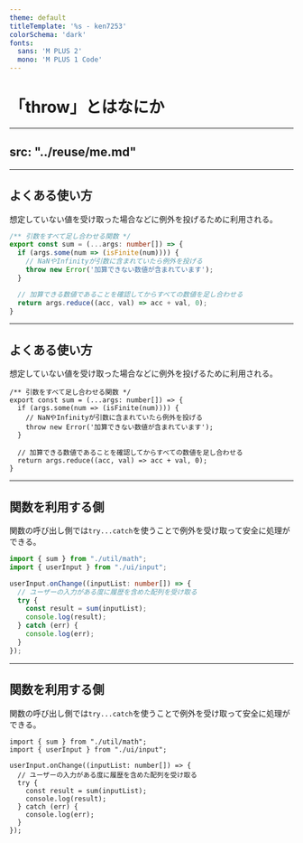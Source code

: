 ```yaml
---
theme: default
titleTemplate: '%s - ken7253'
colorSchema: 'dark'
fonts:
  sans: 'M PLUS 2'
  mono: 'M PLUS 1 Code'
---
```


# 「throw」とはなにか

---
src: "../reuse/me.md"
---

---

## よくある使い方

想定していない値を受け取った場合などに例外を投げるために利用される。

```ts
/** 引数をすべて足し合わせる関数 */
export const sum = (...args: number[]) => {
  if (args.some(num => (isFinite(num)))) {
    // NaNやInfinityが引数に含まれていたら例外を投げる
    throw new Error('加算できない数値が含まれています');
  }

  // 加算できる数値であることを確認してからすべての数値を足し合わせる
  return args.reduce((acc, val) => acc + val, 0);
}
```

---

## よくある使い方

想定していない値を受け取った場合などに例外を投げるために利用される。

```ts{4-5}
/** 引数をすべて足し合わせる関数 */
export const sum = (...args: number[]) => {
  if (args.some(num => (isFinite(num)))) {
    // NaNやInfinityが引数に含まれていたら例外を投げる
    throw new Error('加算できない数値が含まれています');
  }

  // 加算できる数値であることを確認してからすべての数値を足し合わせる
  return args.reduce((acc, val) => acc + val, 0);
}
```

---

## 関数を利用する側

関数の呼び出し側では`try...catch`を使うことで例外を受け取って安全に処理ができる。

```ts
import { sum } from "./util/math";
import { userInput } from "./ui/input";

userInput.onChange((inputList: number[]) => {
  // ユーザーの入力がある度に履歴を含めた配列を受け取る
  try {
    const result = sum(inputList);
    console.log(result);
  } catch (err) {
    console.log(err);
  }
});
```

---

## 関数を利用する側

関数の呼び出し側では`try...catch`を使うことで例外を受け取って安全に処理ができる。

```ts{9-11}
import { sum } from "./util/math";
import { userInput } from "./ui/input";

userInput.onChange((inputList: number[]) => {
  // ユーザーの入力がある度に履歴を含めた配列を受け取る
  try {
    const result = sum(inputList);
    console.log(result);
  } catch (err) {
    console.log(err);
  }
});
```
